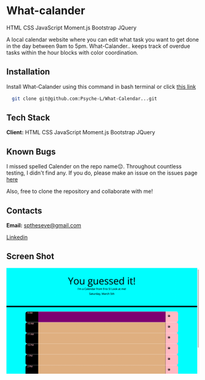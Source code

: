 # What-calander

HTML CSS JavaScript Moment.js Bootstrap JQuery

A local calendar website where you can edit what task you want to get done in the day between 9am to 5pm. 
 What-Calander.. keeps track of overdue tasks within the hour blocks with color coordination.

## Installation


Install What-Calander using this command in bash terminal or click [this link](https://psyche-l.github.io/What-Calendar../)

```bash
  git clone git@github.com:Psyche-L/What-Calendar...git
```
 
## Tech Stack

**Client:** HTML CSS JavaScript Moment.js Bootstrap JQuery



## Known Bugs

I missed spelled Calender on the repo name😔. Throughout countless testing, I didn't find any. If you do, please make an issue on the issues page [here](https://github.com/Psyche-L/What-Calendar../issues) 

Also, free to clone the repository and collaborate with me!

## Contacts

**Email:** sptheseve@gmail.com

[Linkedin](https://www.linkedin.com/in/psyche-laveau-280b78229/)

## Screen Shot

![Calender](assets/image/screenShot.png?raw=true "You guessed it!")